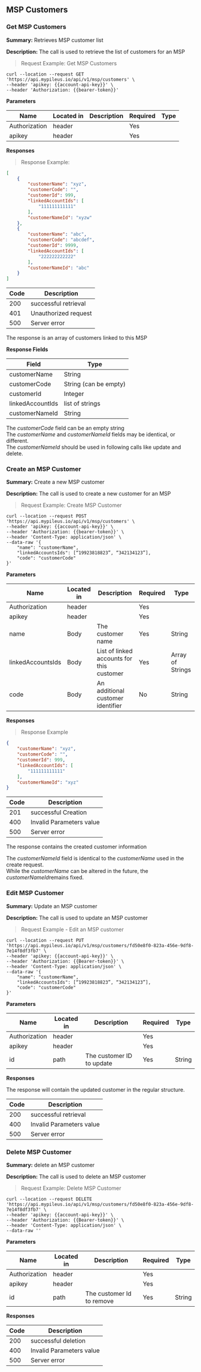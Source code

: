 ## MSP Customers

### Get MSP Customers

**Summary:** Retrieves MSP customer list

**Description:** The call is used to retrieve the list of customers for an MSP

> Request Example: Get MSP Customers

```shell
curl --location --request GET 'https://api.mypileus.io/api/v1/msp/customers' \
--header 'apikey: {{account-api-key}}' \
--header 'Authorization: {{bearer-token}}'
```

**Parameters**

| Name | Located in | Description | Required | Type |
| ---- | ---------- | ----------- | -------- | ---- |
| Authorization | header |  | Yes |  |
| apikey | header |  | Yes |  |

**Responses**

> Response Example: 

```json
[
    {
        "customerName": "xyz",
        "customerCode": "",
        "customerId": 999,
        "linkedAccountIds": [
            "111111111111"
        ],
        "customerNameId": "xyzw"
    },
    {
        "customerName": "abc",
        "customerCode": "abcdef",
        "customerId": 9999,
        "linkedAccountIds": [
            "222222222222"
        ],
        "customerNameId": "abc"
    }
]
```

| Code | Description |
| ---- | ----------- |
| 200 | successful retrieval |
| 401 | Unauthorized request |
| 500 | Server error |

The response is an array of customers linked to this MSP

**Response Fields**

| Field | Type |
| ----- | ----------- |
| customerName | String |
| customerCode | String (can be empty) |
| customerId | Integer |
| linkedAccountIds | list of strings |
| customerNameId | String |

<aside class="notice">
The <i>customerCode</i> field can be an empty string</br>
The <i>customerName</i> and <i>customerNameId</i> fields may be identical, or different.</br>
The <i>customerNameId</i> should be used in following calls like update and delete.
</aside>

### Create an MSP Customer

**Summary:** Create a new MSP customer

**Description:** The call is used to create a new customer for an MSP

> Request Example: Create MSP Customer

```shell
curl --location --request POST 'https://api.mypileus.io/api/v1/msp/customers' \
--header 'apikey: {{account-api-key}}' \
--header 'Authorization: {{bearer-token}}' \
--header 'Content-Type: application/json' \
--data-raw '{
    "name": "customerName",
    "linkedAccountsIds": [“19923818823”, “342134123”],
    "code": "customerCode"
}'
```

**Parameters**

| Name | Located in | Description | Required | Type |
| ---- | ---------- | ----------- | -------- | ---- |
| Authorization | header |  | Yes |  |
| apikey | header |  | Yes |  |
| name | Body | The customer name | Yes | String |
| linkedAccountsIds | Body | List of linked accounts for this customer | Yes | Array of Strings |
| code | Body | An additional customer identifier | No | String |

**Responses**

> Response Example

```json
{
    "customerName": "xyz",
    "customerCode": "",
    "customerId": 999,
    "linkedAccountIds": [
        "111111111111"
    ],
    "customerNameId": "xyz"
}
```

| Code | Description |
| ---- | ----------- |
| 201 | successful Creation |
| 400 | Invalid Parameters value |
| 500 | Server error |

The response contains the created customer information

<aside class="notice">
The <i>customerNameId</i> field is identical to the <i>customerName</i> used in the create request.</br>
While the <i>customerName</i> can be altered in the future, the <i>customerNameId</i>remains fixed.
</aside>

### Edit MSP Customer

**Summary:** Update an MSP customer

**Description:** The call is used to update an MSP customer

> Request Example - Edit an MSP customer

```shell
curl --location --request PUT 'https://api.mypileus.io/api/v1/msp/customers/fd50e8f0-823a-456e-9df8-7e14f8df3fb7' \
--header 'apikey: {{account-api-key}}' \
--header 'Authorization: {{Bearer-token}}' \
--header 'Content-Type: application/json' \
--data-raw '{
    "name": "customerName",
    "linkedAccountsIds": [“19923818823”, “342134123”],
    "code": "customerCode"
}'
```

**Parameters**

| Name | Located in | Description | Required | Type |
| ---- | ---------- | ----------- | -------- | ---- |
| Authorization | header |  | Yes |  |
| apikey | header |  | Yes |  |
| id | path | The customer ID to update | Yes | String |

**Responses**

The response will contain the updated customer in the regular structure.

| Code | Description |
| ---- | ----------- |
| 200 | successful retrieval |
| 400 | Invalid Parameters value |
| 500 | Server error |

### Delete MSP Customer

**Summary:** delete an MSP customer

**Description:** The call is used to delete an MSP customer

> Request Example: Delete MSP Customer

```shell
curl --location --request DELETE 'https://api.mypileus.io/api/v1/msp/customers/fd50e8f0-823a-456e-9df8-7e14f8df3fb7' \
--header 'apikey: {{account-api-key}}' \
--header 'Authorization: {{Bearer-token}}' \
--header 'Content-Type: application/json' \
--data-raw ''
```

**Parameters**

| Name | Located in | Description | Required | Type |
| ---- | ---------- | ----------- | -------- | ---- |
| Authorization | header |  | Yes |  |
| apikey | header |  | Yes |  |
| id | path | The customer Id to remove | Yes | String |

**Responses**

| Code | Description |
| ---- | ----------- |
| 200 | successful deletion |
| 400 | Invalid Parameters value |
| 500 | Server error |
